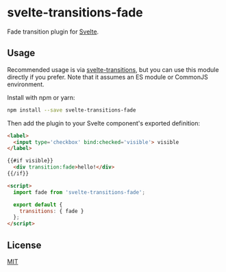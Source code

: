 # svelte-transitions-fade

Fade transition plugin for [Svelte](https://svelte.technology).


## Usage

Recommended usage is via [svelte-transitions](https://github.com/sveltejs/svelte-transitions), but you can use this module directly if you prefer. Note that it assumes an ES module or CommonJS environment.

Install with npm or yarn:

```bash
npm install --save svelte-transitions-fade
```

Then add the plugin to your Svelte component's exported definition:

```html
<label>
  <input type='checkbox' bind:checked='visible'> visible
</label>

{{#if visible}}
  <div transition:fade>hello!</div>
{{/if}}

<script>
  import fade from 'svelte-transitions-fade';

  export default {
    transitions: { fade }
  };
</script>
```


## License

[MIT](LICENSE)